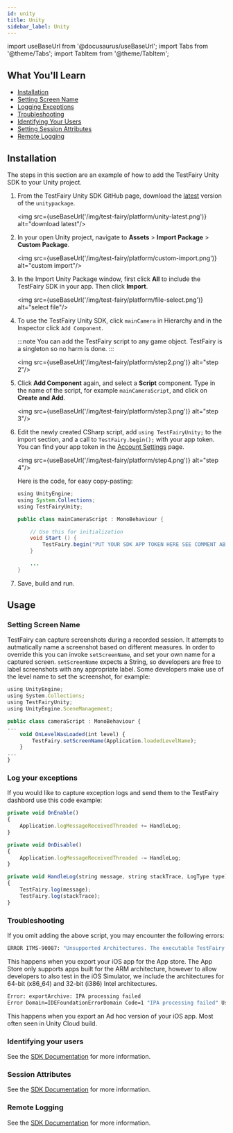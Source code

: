 ```yaml
---
id: unity
title: Unity
sidebar_label: Unity
---
```


import useBaseUrl from '@docusaurus/useBaseUrl';
import Tabs from '@theme/Tabs';
import TabItem from '@theme/TabItem';

## What You'll Learn

- [Installation](#installation)
- [Setting Screen Name](#set-screen-name)
- [Logging Exceptions](#log-exceptions)
- [Troubleshooting](#troubleshooting)
- [Identifying Your Users](#identify-users)
- [Setting Session Attributes](#session-attributes)
- [Remote Logging](#remote-logging)

## Installation

The steps in this section are an example of how to add the TestFairy Unity SDK to your Unity project.

1. From the TestFairy Unity SDK GitHub page, download the [latest](https://github.com/testfairy/testfairy-unity-plugin/releases) version of the `unitypackage`.

   <img src={useBaseUrl('/img/test-fairy/platform/unity-latest.png')} alt="download latest"/>

2. In your open Unity project, navigate to **Assets** > **Import Package** > **Custom Package**.

   <img src={useBaseUrl('/img/test-fairy/platform/custom-import.png')} alt="custom import"/>

3. In the Import Unity Package window, first click **All** to include the TestFairy SDK in your app. Then click **Import**.

   <img src={useBaseUrl('/img/test-fairy/platform/file-select.png')} alt="select file"/>

4. To use the TestFairy Unity SDK, click `mainCamera` in Hierarchy and in the Inspector click `Add Component`.

   :::note
   You can add the TestFairy script to any game object. TestFairy is a singleton so no harm is done.
   :::

   <img src={useBaseUrl('/img/test-fairy/platform/step2.png')} alt="step 2"/>

5. Click **Add Component** again, and select a **Script** component. Type in the name of the script, for example `mainCameraScript`, and click on **Create and Add**.

   <img src={useBaseUrl('/img/test-fairy/platform/step3.png')} alt="step 3"/>

6. Edit the newly created CSharp script, add `using TestFairyUnity;` to the import section, and a call to `TestFairy.begin();` with your app token. You can find your app token in the [Account Settings](https://app.testfairy.com/settings/#apptoken) page.

   <img src={useBaseUrl('/img/test-fairy/platform/step4.png')} alt="step 4"/>

   Here is the code, for easy copy-pasting:

   ```java
   using UnityEngine;
   using System.Collections;
   using TestFairyUnity;

   public class mainCameraScript : MonoBehaviour {

       // Use this for initialization
       void Start () {
           TestFairy.begin("PUT YOUR SDK APP TOKEN HERE SEE COMMENT ABOVE");
       }

       ...
   }
   ```

7. Save, build and run.

## Usage

### Setting Screen Name

TestFairy can capture screenshots during a recorded session. It attempts to autmatically name a screenshot based on different measures. In order to override this you can invoke `setScreenName`, and set your own name for a captured screen. `setScreenName` expects a String, so developers are free to label screenshots with any appropriate label. Some developers make use of the level name to set the screenshot, for example:

```js
using UnityEngine;
using System.Collections;
using TestFairyUnity;
using UnityEngine.SceneManagement;

public class cameraScript : MonoBehaviour {
...
	void OnLevelWasLoaded(int level) {
		TestFairy.setScreenName(Application.loadedLevelName);
	}
...
}
```

### Log your exceptions

If you would like to capture exception logs and send them to the TestFairy dashbord use this code example:

```js
private void OnEnable()
{
	Application.logMessageReceivedThreaded += HandleLog;
}

private void OnDisable()
{
	Application.logMessageReceivedThreaded -= HandleLog;
}

private void HandleLog(string message, string stackTrace, LogType type)
{
	TestFairy.log(message);
	TestFairy.log(stackTrace);
}
```

### Troubleshooting

If you omit adding the above script, you may encounter the following errors:

```bash
ERROR ITMS-90087: "Unsupported Architectures. The executable TestFairy.framework contains unsupported architectures '[x86_64, i386]'
```

This happens when you export your iOS app for the App store. The App Store only supports apps built for the ARM architecture, however to allow developers to also test in the iOS Simulator, we include the architectures for 64-bit (x86_64) and 32-bit (i386) Intel architectures.

```bash
Error: exportArchive: IPA processing failed
Error Domain=IDEFoundationErrorDomain Code=1 "IPA processing failed" UserInfo={NSLocalizedDescription=IPA processing failed}
```

This happens when you export an Ad hoc version of your iOS app. Most often seen in Unity Cloud build.

### Identifying your users

See the [SDK Documentation](/test-fairy/sdk/identifying-users#unity) for more information.

### Session Attributes

See the [SDK Documentation](/test-fairy/sdk/session-attributes#unity) for more information.

### Remote Logging

See the [SDK Documentation](/test-fairy/sdk/remote-logging#unity) for more information.
